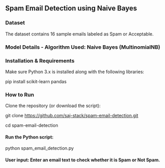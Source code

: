 ## Spam Email Detection using Naive Bayes

### Dataset

The dataset contains 16 sample emails labeled as Spam or Acceptable.

### Model Details - Algorithm Used: Naive Bayes (MultinomialNB)

### Installation & Requirements

Make sure Python 3.x is installed along with the following libraries:

pip install scikit-learn pandas

### How to Run

Clone the repository (or download the script):

git clone https://github.com/saj-stack/spam-email-detection.git

cd spam-email-detection


#### Run the Python script:

python spam_email_detection.py


#### User input: Enter an email text to check whether it is Spam or Not Spam.
